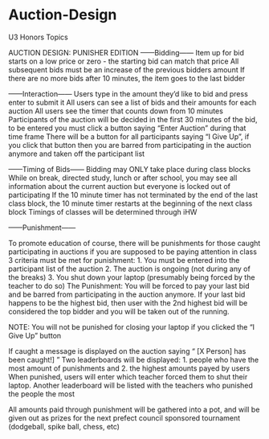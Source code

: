 # Auction-Design
U3 Honors Topics

AUCTION DESIGN: PUNISHER EDITION
——Bidding——
Item up for bid starts on a low price or zero - the starting bid can match that price
All subsequent bids must be an increase of the previous bidders amount
If there are no more bids after 10 minutes, the item goes to the last bidder

——Interaction——
Users type in the amount they’d like to bid and press enter to submit it
All users can see a list of bids and their amounts for each auction
All users see the timer that counts down from 10 minutes
Participants of the auction will be decided in the first 30 minutes of the bid, to be entered you must
click a button saying “Enter Auction” during that time frame
There will be a button for all participants saying “I Give Up”, if you click that button then you are
barred from participating in the auction anymore and taken off the participant list

——Timing of Bids——
Bidding may ONLY take place during class blocks 
While on break, directed study, lunch or after school, you may see all information about the
current auction but everyone is locked out of participating
If the 10 minute timer has not terminated by the end of the last class block, the 10 minute timer 
restarts at the beginning of the next class block
Timings of classes will be determined through iHW


——Punishment——

To promote education of course, there will be punishments for those caught participating in 
auctions if you are supposed to be paying attention in class
3 criteria must be met for punishment: 
    1. You must be entered into the participant list of the auction
    2. The auction is ongoing (not during any of the breaks) 
    3. You shut down your laptop (presumably being forced by the teacher to do so) 
The Punishment: You will be forced to pay your last bid and be barred from participating in the 
auction anymore. If your last bid happens to be the highest bid, then user with the 2nd highest bid
will be considered the top bidder and you will be taken out of the running.

NOTE: You will not be punished for closing your laptop if you clicked the “I Give Up” button

If caught a message is displayed on the auction saying “ [X Person] has been caught!] ”
Two leaderboards will be displayed: 1. people who have the most amount of punishments and
2. the highest amounts payed by users
When punished, users will enter which teacher forced them to shut their laptop. Another leaderboard
will be listed with the teachers who punished the people the most

All amounts paid through punishment will be gathered into a pot, and will be given out as prizes for
the next prefect council sponsored tournament (dodgeball, spike ball, chess, etc)
